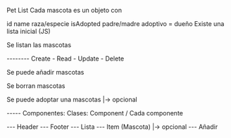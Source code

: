 Pet List
Cada mascota es un objeto con

id
name
raza/especie
isAdopted
padre/madre adoptivo = dueño
Existe una lista inicial (JS)

Se listan las mascotas

-------- Create - Read - Update - Delete

Se puede añadir mascotas

Se borran mascotas

Se puede adoptar una mascotas |-> opcional

----- Componentes: Clases: Component / Cada componente

--- Header --- Footer --- Lista --- Item (Mascota) |-> opcional --- Añadir
